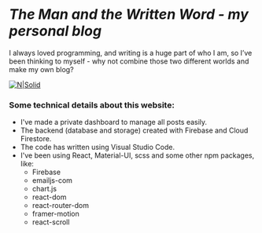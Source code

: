 # _The Man and the Written Word - my personal blog_

I always loved programming, and writing is a huge part of who I am, so I’ve been thinking to myself - why not combine those two different worlds and make my own blog?

[![N|Solid](https://firebasestorage.googleapis.com/v0/b/personal-blog-a2e4f.appspot.com/o/images%2Fpreview.PNG?alt=media&token=c2501c72-408d-4749-8fc5-2eb1cb8bbeb9)](https://the-man-and-the-written-word.netlify.app/)

### Some technical details about this website:

- I've made a private dashboard to manage all posts easily.
- The backend (database and storage) created with Firebase and Cloud Firestore.
- The code has written using Visual Studio Code.
- I've been using React, Material-UI, scss and some other npm packages, like:
  - Firebase
  - emailjs-com
  - chart.js
  - react-dom
  - react-router-dom
  - framer-motion
  - react-scroll
